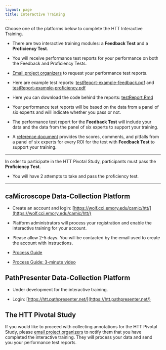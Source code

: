 ```yaml
---
layout: page
title: Interactive Training
---
```


Choose one of the platforms below to complete the HTT Interactive Training.

* There are two interactive training modules: a **Feedback Test** and a **Proficiency Test**.

* You will receive performance test reports for your performance on both the Feedback and Proficiency Tests.

* [Email project organizers](../team.md) to request your performance test reports.

* Here are example test reports: [testReport-example-feedback.pdf](./pdfs/testReport-example-feedback1.pdf) and [testReport-example-proficiency.pdf](./pdfs/testReport-example-proficiency1.pdf)

* Here you can download the code behind the reports: <a href="./pdfs/testReport.Rmd" download>testReport.Rmd</a>

* Your performance test reports will be based on the data from a panel of six experts and will indicate whether you pass or not.

* The performance test report for the **Feedback Test** will include your data and the data from the panel of six experts to support your training.

* A [reference document](feedbackRefDoc.md) provides the scores, comments, and pitfalls from a panel of six experts for every ROI for the test with **Feedback Test** to support your training.


---

In order to participate in the HTT Pivotal Study, participants must pass the **Proficiency Test**.

* You will have 2 attempts to take and pass the proficiency test.

---

## caMicroscope Data-Collection Platform
* Create an account and login: [https://wolf.cci.emory.edu/camic/htt/](https://wolf.cci.emory.edu/camic/htt/)

* Platform administrators will process your registration and enable the interactive training for your account.

* Please allow 2-5 days. You will be contacted by the email used to create the account with instructions.

* [Process Guide](pdfs/caMicro-ProcessGuide-20230821.pdf)

* [Process Guide: 3-minute video](https://vimeo.com/843982034)


## PathPresenter Data-Collection Platform
* Under development for the interactive training.

* Login: [https://htt.pathpresenter.net/](https://htt.pathpresenter.net/)

## The HTT Pivotal Study
If you would like to proceed with collecting annotations for the HTT Pivotal Study, please [email project organizers](../team.md) to notify them that you have completed the interactive training. They will process your data and send you your performance test reports.

